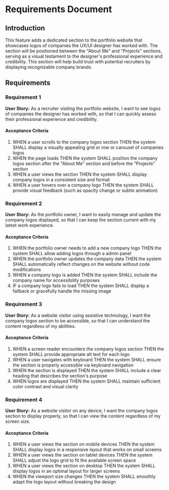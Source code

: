 # Requirements Document

## Introduction

This feature adds a dedicated section to the portfolio website that showcases logos of companies the UX/UI designer has worked with. The section will be positioned between the "About Me" and "Projects" sections, serving as a visual testament to the designer's professional experience and credibility. This section will help build trust with potential recruiters by displaying recognizable company brands.

## Requirements

### Requirement 1

**User Story:** As a recruiter visiting the portfolio website, I want to see logos of companies the designer has worked with, so that I can quickly assess their professional experience and credibility.

#### Acceptance Criteria

1. WHEN a user scrolls to the company logos section THEN the system SHALL display a visually appealing grid or row or carousel of companies logos
2. WHEN the page loads THEN the system SHALL position the company logos section after the "About Me" section and before the "Projects" section
3. WHEN a user views the section THEN the system SHALL display company logos in a consistent size and format
4. WHEN a user hovers over a company logo THEN the system SHALL provide visual feedback (such as opacity change or subtle animation)

### Requirement 2

**User Story:** As the portfolio owner, I want to easily manage and update the company logos displayed, so that I can keep the section current with my latest work experience.

#### Acceptance Criteria

1. WHEN the portfolio owner needs to add a new company logo THEN the system SHALL allow adding logos through a admin panel
2. WHEN the portfolio owner updates the company data THEN the system SHALL automatically reflect changes on the website without code modifications
3. WHEN a company logo is added THEN the system SHALL include the company name for accessibility purposes
4. IF a company logo fails to load THEN the system SHALL display a fallback or gracefully handle the missing image

### Requirement 3

**User Story:** As a website visitor using assistive technology, I want the company logos section to be accessible, so that I can understand the content regardless of my abilities.

#### Acceptance Criteria

1. WHEN a screen reader encounters the company logos section THEN the system SHALL provide appropriate alt text for each logo
2. WHEN a user navigates with keyboard THEN the system SHALL ensure the section is properly accessible via keyboard navigation
3. WHEN the section is displayed THEN the system SHALL include a clear heading that describes the section's purpose
4. WHEN logos are displayed THEN the system SHALL maintain sufficient color contrast and visual clarity

### Requirement 4

**User Story:** As a website visitor on any device, I want the company logos section to display properly, so that I can view the content regardless of my screen size.

#### Acceptance Criteria

1. WHEN a user views the section on mobile devices THEN the system SHALL display logos in a responsive layout that works on small screens
2. WHEN a user views the section on tablet devices THEN the system SHALL adjust the logo grid to fit the available screen space
3. WHEN a user views the section on desktop THEN the system SHALL display logos in an optimal layout for larger screens
4. WHEN the viewport size changes THEN the system SHALL smoothly adapt the logo layout without breaking the design